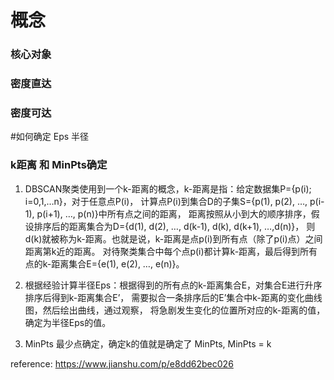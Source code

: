 # 概念

### 核心对象


### 密度直达


### 密度可达


#如何确定 Eps 半径
### k距离 和 MinPts确定
1. DBSCAN聚类使用到一个k-距离的概念，k-距离是指：给定数据集P={p(i); i=0,1,…n}，对于任意点P(i)，
计算点P(i)到集合D的子集S={p(1), p(2), …, p(i-1), p(i+1), …, p(n)}中所有点之间的距离，
距离按照从小到大的顺序排序，假设排序后的距离集合为D={d(1), d(2), …, d(k-1), d(k), d(k+1), …,d(n)}，
则d(k)就被称为k-距离。也就是说，k-距离是点p(i)到所有点（除了p(i)点）之间距离第k近的距离。
对待聚类集合中每个点p(i)都计算k-距离，最后得到所有点的k-距离集合E={e(1), e(2), …, e(n)}。

2. 根据经验计算半径Eps：根据得到的所有点的k-距离集合E，对集合E进行升序排序后得到k-距离集合E’，
需要拟合一条排序后的E’集合中k-距离的变化曲线图，然后绘出曲线，通过观察，
将急剧发生变化的位置所对应的k-距离的值，确定为半径Eps的值。

3. MinPts 最少点确定，确定k的值就是确定了 MinPts, MinPts = k






reference:
https://www.jianshu.com/p/e8dd62bec026




